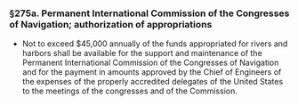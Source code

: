 ### §275a. Permanent International Commission of the Congresses of Navigation; authorization of appropriations
* Not to exceed $45,000 annually of the funds appropriated for rivers and harbors shall be available for the support and maintenance of the Permanent International Commission of the Congresses of Navigation and for the payment in amounts approved by the Chief of Engineers of the expenses of the properly accredited delegates of the United States to the meetings of the congresses and of the Commission.
